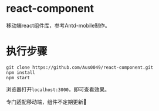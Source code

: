 # react-component

移动端react组件库，参考Antd-mobile制作。



# 执行步骤

```
git clone https://github.com/Aus0049/react-component.git
npm install
npm start
```

浏览器打开`localhost:3000`，即可查看效果。

专门适配移动端，组件不定期更新🍺

